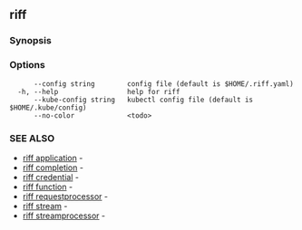 ## riff

<todo>

### Synopsis

<todo>

### Options

```
      --config string        config file (default is $HOME/.riff.yaml)
  -h, --help                 help for riff
      --kube-config string   kubectl config file (default is $HOME/.kube/config)
      --no-color             <todo>
```

### SEE ALSO

* [riff application](riff_application.md)	 - <todo>
* [riff completion](riff_completion.md)	 - <todo>
* [riff credential](riff_credential.md)	 - <todo>
* [riff function](riff_function.md)	 - <todo>
* [riff requestprocessor](riff_requestprocessor.md)	 - <todo>
* [riff stream](riff_stream.md)	 - <todo>
* [riff streamprocessor](riff_streamprocessor.md)	 - <todo>

